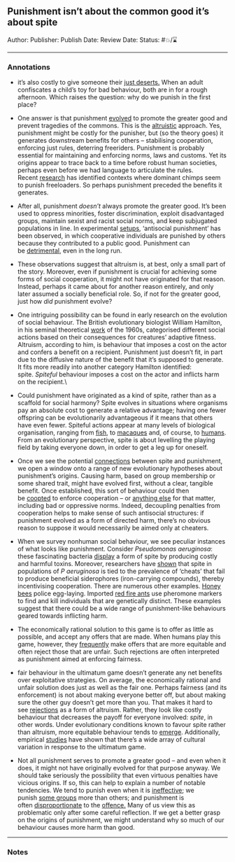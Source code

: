 ## Punishment isn’t about the common good it’s about spite

Author:
Publisher:
Publish Date:
Review Date:
Status: #💥/⌛️ 

___

### Annotations

- it’s also costly to give someone their [just deserts.](https://aeon.co/essays/on-free-will-daniel-dennett-and-gregg-caruso-go-head-to-head) When an adult confiscates a child’s toy for bad behaviour, both are in for a rough afternoon. Which raises the question: why do we punish in the first place?

- One answer is that punishment [evolved](http://science.sciencemag.org/content/162/3859/1243) to promote the greater good and prevent tragedies of the commons. This is the [altruistic](http://www.pnas.org/content/100/6/3531) approach. Yes, punishment might be costly for the punisher, but (so the theory goes) it generates downstream benefits for others – stabilising cooperation, enforcing just rules, deterring freeriders. Punishment is probably essential for maintaining and enforcing norms, laws and customs. Yet its origins appear to trace back to a time before robust human societies, perhaps even before we had language to articulate the rules. Recent [research](http://www.pnas.org/content/113/36/10215) has identified contexts where dominant chimps seem to punish freeloaders. So perhaps punishment preceded the benefits it generates.

- After all, punishment _doesn’t_ always promote the greater good. It’s been used to oppress minorities, foster discrimination, exploit disadvantaged groups, maintain sexist and racist social norms, and keep subjugated populations in line. In experimental [setups](https://www.sciencedirect.com/science/article/pii/S0049089X12002219), ‘antisocial punishment’ has been observed, in which cooperative individuals are punished by others because they contributed to a public good. Punishment can be [detrimental](http://journals.sagepub.com/doi/abs/10.1177/0022002711408010), even in the long run.

- These observations suggest that altruism is, at best, only a small part of the story. Moreover, even if punishment is crucial for achieving some forms of social cooperation, it might not have originated for that reason. Instead, perhaps it came about for another reason entirely, and only later assumed a socially beneficial role. So, if not for the greater good, just how _did_ punishment evolve?

- One intriguing possibility can be found in early research on the evolution of social behaviour. The British evolutionary biologist William Hamilton, in his seminal theoretical [work](https://www.sciencedirect.com/science/article/pii/0022519364900384) of the 1960s, categorised different social actions based on their consequences for creatures’ adaptive fitness. Altruism, according to him, is behaviour that imposes a cost on the actor and confers a benefit on a recipient. Punishment just doesn’t fit, in part due to the diffusive nature of the benefit that it’s supposed to generate. It fits more readily into another category Hamilton identified: spite. _Spiteful_ behaviour imposes a cost on the actor and inflicts harm on the recipient.\

- Could punishment have originated as a kind of spite, rather than as a scaffold for social harmony? Spite evolves in situations where organisms pay an absolute cost to generate a relative advantage; having one fewer offspring can be evolutionarily advantageous if it means that others have even fewer. Spiteful actions appear at many levels of biological organisation, ranging from [fish](https://link.springer.com/article/10.1007/BF00166704), to [macaques](https://link.springer.com/article/10.1007/BF02382049) and, of course, to [humans](http://psycnet.apa.org/record/2014-05941-001). From an evolutionary perspective, spite is about levelling the playing field by taking everyone down, in order to get a leg up for oneself.

- Once we see the potential [connections](http://rstb.royalsocietypublishing.org/content/365/1553/2635) between spite and punishment, we open a window onto a range of new evolutionary hypotheses about punishment’s origins. Causing harm, based on group membership or some shared trait, might have evolved first, without a clear, tangible benefit. Once established, this sort of behaviour could then be [coopted](https://www.nature.com/articles/srep25813) to enforce cooperation – or [anything else](https://www.sciencedirect.com/science/article/pii/016230959290032Y) for that matter, including bad or oppressive norms. Indeed, decoupling penalties from cooperation helps to make sense of such antisocial structures: if punishment evolved as a form of directed harm, there’s no obvious reason to suppose it would necessarily be aimed only at cheaters.

- When we survey nonhuman social behaviour, we see peculiar instances of what looks like punishment. Consider _Pseudomonas aeruginosa_: these fascinating bacteria [display](https://www.journals.uchicago.edu/doi/abs/10.1086/660827) a form of spite by producing costly and harmful toxins. Moreover, researchers have [shown](https://www.ncbi.nlm.nih.gov/pmc/articles/PMC3795443/) that spite in populations of _P aeruginosa_ is tied to the prevalence of ‘cheats’ that fail to produce beneficial siderophores (iron-carrying compounds), thereby incentivising cooperation. There are numerous other examples. [Honey bees](http://www.pnas.org/content/101/23/8649) police egg-laying. Imported [red fire ants](https://www.nature.com/articles/29064) use pheromone markers to find and kill individuals that are genetically distinct. These examples suggest that there could be a wide range of punishment-like behaviours geared towards inflicting harm.

- The economically rational solution to this game is to offer as little as possible, and accept any offers that are made. When humans play this game, however, they [frequently](https://www.aeaweb.org/articles?id=10.1257/jep.2.4.195) make offers that are more equitable and often reject those that are unfair. Such rejections are often interpreted as punishment aimed at enforcing fairness.

- fair behaviour in the ultimatum game doesn’t generate any net benefits over exploitative strategies. On average, the economically rational and unfair solution does just as well as the fair one. Perhaps fairness (and its enforcement) is not about making everyone better off, but about making sure the other guy doesn’t get more than you. That makes it hard to see [rejections](https://www.nature.com/articles/srep18974) as a form of altruism. Rather, they look like costly behaviour that decreases the payoff for everyone involved: _spite_, in other words. Under evolutionary conditions known to favour spite rather than altruism, more equitable behaviour tends to [emerge](http://rspb.royalsocietypublishing.org/content/281/1780/20132439). Additionally, empirical [studies](https://link.springer.com/article/10.1023/B:EXEC.0000026978.14316.74) have shown that there’s a wide array of cultural variation in response to the ultimatum game.

- Not all punishment serves to promote a greater good – and even when it does, it might not have originally evolved for that purpose anyway. We should take seriously the possibility that even virtuous penalties have vicious origins. If so, this can help to explain a number of notable tendencies. We tend to punish even when it is [ineffective](http://www.pewtrusts.org/en/research-and-analysis/issue-briefs/2015/08/federal-drug-sentencing-laws-bring-high-cost-low-return); we punish [some groups](https://www.journals.uchicago.edu/doi/abs/10.1086/677255) more than others; and punishment is often [disproportionate](https://www.scientificamerican.com/article/the-psychology-of-disproportionate-punishment/) to the [offence.](https://aeon.co/essays/what-duelling-can-teach-us-about-taking-offence) Many of us view this as problematic only after some careful reflection. If we get a better grasp on the origins of punishment, we might understand why so much of our behaviour causes more harm than good.

___

### Notes

